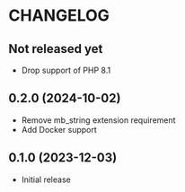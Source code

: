# CHANGELOG

## Not released yet

* Drop support of PHP 8.1

## 0.2.0 (2024-10-02)

* Remove mb_string extension requirement
* Add Docker support

## 0.1.0 (2023-12-03)

* Initial release
